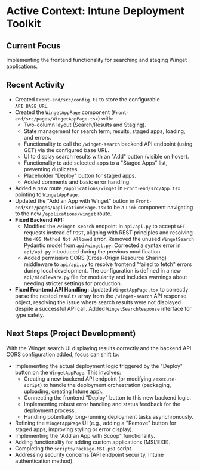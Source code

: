 # Active Context: Intune Deployment Toolkit

## Current Focus
Implementing the frontend functionality for searching and staging Winget applications.

## Recent Activity
*   Created `Front-end/src/config.ts` to store the configurable `API_BASE_URL`.
*   Created the `WingetAppPage` component (`Front-end/src/pages/WingetAppPage.tsx`) with:
    *   Two-column layout (Search/Results and Staging).
    *   State management for search term, results, staged apps, loading, and errors.
    *   Functionality to call the `/winget-search` backend API endpoint (using GET) via the configured base URL.
    *   UI to display search results with an "Add" button (visible on hover).
    *   Functionality to add selected apps to a "Staged Apps" list, preventing duplicates.
    *   Placeholder "Deploy" button for staged apps.
    *   Added comments and basic error handling.
*   Added a new route `/applications/winget` in `Front-end/src/App.tsx` pointing to `WingetAppPage`.
*   Updated the "Add an App with Winget" button in `Front-end/src/pages/ApplicationsPage.tsx` to be a `Link` component navigating to the new `/applications/winget` route.
*   **Fixed Backend API:**
    *   Modified the `/winget-search` endpoint in `api/api.py` to accept `GET` requests instead of `POST`, aligning with REST principles and resolving the `405 Method Not Allowed` error. Removed the unused `WingetSearch` Pydantic model from `api/winget.py`. Corrected a syntax error in `api/api.py` introduced during the previous modification.
    *   Added permissive CORS (Cross-Origin Resource Sharing) middleware to `api/api.py` to resolve frontend "failed to fetch" errors during local development. The configuration is defined in a new `api/middleware.py` file for modularity and includes warnings about needing stricter settings for production.
*   **Fixed Frontend API Handling:** Updated `WingetAppPage.tsx` to correctly parse the nested `results` array from the `/winget-search` API response object, resolving the issue where search results were not displayed despite a successful API call. Added `WingetSearchResponse` interface for type safety.

## Next Steps (Project Development)
With the Winget search UI displaying results correctly and the backend API CORS configuration added, focus can shift to:
*   Implementing the actual deployment logic triggered by the "Deploy" button on the `WingetAppPage`. This involves:
    *   Creating a new backend API endpoint (or modifying `/execute-script`) to handle the deployment orchestration (packaging, uploading, creating Intune app).
    *   Connecting the frontend "Deploy" button to this new backend logic.
    *   Implementing robust error handling and status feedback for the deployment process.
    *   Handling potentially long-running deployment tasks asynchronously.
*   Refining the `WingetAppPage` UI (e.g., adding a "Remove" button for staged apps, improving styling or error display).
*   Implementing the "Add an App with Scoop" functionality.
*   Adding functionality for adding custom applications (MSI/EXE).
*   Completing the `scripts/Package-MSI.ps1` script.
*   Addressing security concerns (API endpoint security, Intune authentication method).
